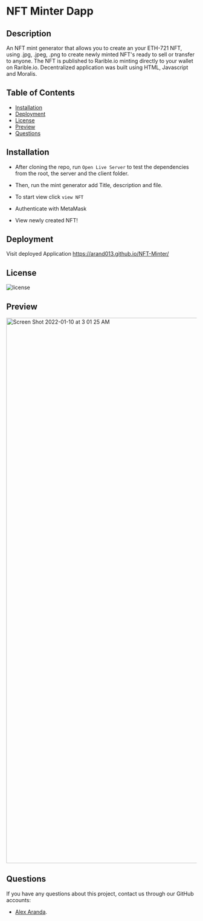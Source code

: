 # NFT Minter Dapp

## Description
An NFT mint generator that allows you to create an your ETH-721 NFT, using .jpg, .jpeg, .png to create newly minted NFT's ready to sell or transfer to anyone. The NFT is published to Rarible.io minting directly to your wallet on Rarible.io. Decentralized application was built using HTML, Javascript and Moralis. 
 

  ## Table of Contents

* [Installation](#installation)
* [Deployment](#deployment)
* [License](#license)
* [Preview](#preview)
* [Questions](#questions)


## Installation 
- After cloning the repo, run `Open Live Server` to test the dependencies from the root, the server and the client folder.

- Then, run the mint generator add Title, description and file.

- To start view click `view NFT`

- Authenticate with MetaMask

- View newly created NFT!


## Deployment
Visit deployed Application https://arand013.github.io/NFT-Minter/ 

## License
![license](https://img.shields.io/badge/license-MIT-brightgreen)

## Preview
<img width="1440" alt="Screen Shot 2022-01-10 at 3 01 25 AM" src="https://user-images.githubusercontent.com/81955843/148755458-37232eb2-f295-4d9d-8fec-85ae3eb41733.png">


## Questions
If you have any questions about this project, contact us through our GitHub accounts:

 * [Alex Aranda](https://github.com/arand013).
